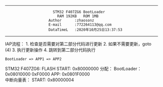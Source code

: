 *******************************************************************************
						  STM32 F407ZG6 BootLoader
							RAM 192KB	ROM 1MB
						Author		:zhaosonz
						E-mail		:772264113@qq.com
						DataTimeL	:2020年10月25日13:37:53
*******************************************************************************

IAP流程：
    1. 检查是否需要对第二部分代码进行更新
	2. 如果不需要更新，goto (4)
	3. 执行更新操作
	4. 跳转到第二部分代码执行
	
	BootLoader => APP1 => APP2
	
STM32 F407ZG6:
    FLASH
	    START: 0x80000000
		分配：
		BootLoader：0x08010000		0xF0000
		APP:		0x0801F0000		
	中断向量表：
	    START: 0x80000004
		
		